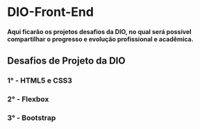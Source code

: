 # DIO-Front-End

#### Aqui ficarão os projetos desafios da DIO, no qual será possível compartilhar o progresso e evolução profissional e acadêmica.

## Desafios de Projeto da DIO

### 1° - HTML5 e CSS3

### 2° - Flexbox

### 3° - Bootstrap
